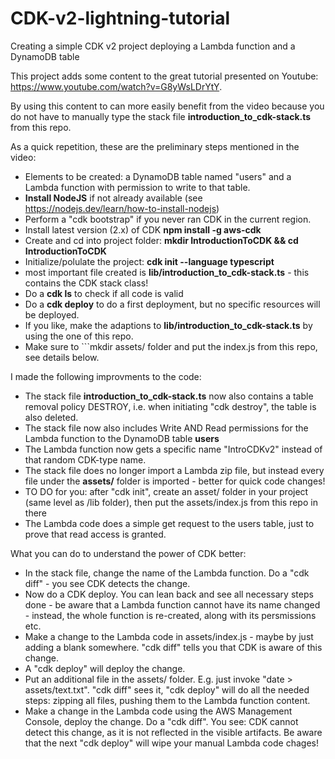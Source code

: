 # CDK-v2-lightning-tutorial
Creating a simple CDK v2 project deploying a Lambda function and a DynamoDB table

This project adds some content to the great tutorial presented on Youtube: https://www.youtube.com/watch?v=G8yWsLDrYtY.

By using this content to can more easily benefit from the video because you do not have to manually type the stack file **introduction_to_cdk-stack.ts** from this repo.

As a quick repetition, these are the preliminary steps mentioned in the video:

* Elements to be created: a DynamoDB table named "users" and a Lambda function with permission to write to that table.
* **Install NodeJS** if not already available (see https://nodejs.dev/learn/how-to-install-nodejs)
* Perform a "cdk bootstrap" if you never ran CDK in the current region.
* Install latest version (2.x) of CDK **npm install -g aws-cdk**
* Create and cd into project folder: **mkdir IntroductionToCDK && cd IntroductionToCDK**
* Initialize/polulate the project: **cdk init --language typescript**
* most important file created is **lib/introduction_to_cdk-stack.ts** - this contains the CDK stack class!
* Do a **cdk ls** to check if all code is valid
* Do a **cdk deploy** to do a first deployment, but no specific resources will be deployed.
* If you like, make the adaptions to **lib/introduction_to_cdk-stack.ts** by using the one of this repo.
* Make sure to ```mkdir assets/ folder and put the index.js from this repo, see details below.

I made the following improvments to the code:

* The stack file **introduction_to_cdk-stack.ts** now also contains a table removal policy DESTROY, i.e. when initiating "cdk destroy", the table is also deleted.
* The stack file now also includes Write AND Read permissions for the Lambda function to the DynamoDB table **users**
* The Lambda function now gets a specific name "IntroCDKv2" instead of that random CDK-type name.
* The stack file does no longer import a Lambda zip file, but instead every file under the **assets/** folder is imported - better for quick code changes!
* TO DO for you: after "cdk init", create an asset/ folder in your project (same level as /lib folder), then put the assets/index.js from this repo in there
* The Lambda code does a simple get request to the users table, just to prove that read access is granted.

What you can do to understand the power of CDK better:

* In the stack file, change the name of the Lambda function. Do a "cdk diff" - you see CDK detects the change.
* Now do a CDK deploy. You can lean back and see all necessary steps done - be aware that a Lambda function cannot have its name changed - instead, the whole function is re-created, along with its persmissions etc.
* Make a change to the Lambda code in assets/index.js - maybe by just adding a blank somewhere. "cdk diff" tells you that CDK is aware of this change.
* A "cdk deploy" will deploy the change.
* Put an additional file in the assets/ folder. E.g. just invoke "date > assets/text.txt". "cdk diff" sees it, "cdk deploy" will do all the needed steps: zipping all files, pushing them to the Lambda function content.
* Make a change in the Lambda code using the AWS Management Console, deploy the change. Do a "cdk diff". You see: CDK cannot detect this change, as it is not reflected in the visible artifacts. Be aware that the next "cdk deploy" will wipe your manual Lambda code chages!
